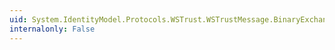 ```yaml
---
uid: System.IdentityModel.Protocols.WSTrust.WSTrustMessage.BinaryExchange
internalonly: False
---
```

